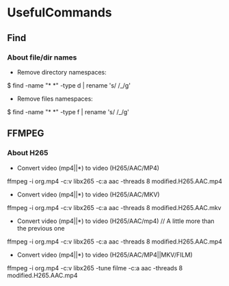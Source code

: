 # UsefulCommands

## Find

### About file/dir names

- Remove directory namespaces:

$ find -name "* *" -type d | rename 's/ /_/g'

-  Remove files namespaces:

$ find -name "* *" -type f | rename 's/ /_/g'

## FFMPEG

### About H265

- Convert video (mp4||*) to video (H265/AAC/MP4)

ffmpeg -i org.mp4 -c:v libx265 -c:a aac -threads 8 modified.H265.AAC.mp4

- Convert video (mp4||*) to video (H265/AAC/MKV)

ffmpeg -i org.mp4 -c:v libx265 -c:a aac -threads 8 modified.H265.AAC.mkv

- Convert video (mp4||*) to video (H265/AAC/mp4) // A little more than the previous one

ffmpeg -i org.mp4 -c:v libx265 -c:a aac -threads 8 modified.H265.AAC.mp4

- Convert video (mp4||*) to video (H265/AAC/MP4||MKV/FILM) 

ffmpeg -i org.mp4 -c:v libx265 -tune filme -c:a aac -threads 8 modified.H265.AAC.mp4
